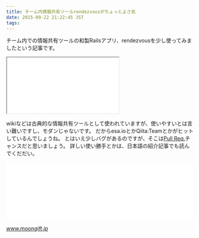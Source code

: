 ```yaml
---
title: チーム内情報共有ツールrendezvousがちょっとよさ気
date: 2015-09-22 21:22:45 JST
tags: 
---
```


チーム内での情報共有ツールの和製Railsアプリ、rendezvousを少し使ってみましたという記事です。

<iframe src="/github#tadyjp/rendezvous" title="tadyjp/rendezvous"
        class='external-service-frame' scrolling="no"
></iframe>

wikiなどは古典的な情報共有ツールとして使われていますが、使いやすいとは言い難いですし、モダンじゃないです。
だからesa\.ioとかQiita:Teamとかがヒットしているんでしょうね。
とはいえ少しバグがあるのですが、そこは[Pull Req\.](https://github.com/tadyjp/rendezvous/pulls)チャンスだと思いましょう。
詳しい使い勝手とかは、日本語の紹介記事でも読んでくだだい。

<iframe src="//hatenablog-parts.com/embed?url=http%3A%2F%2Fwww.moongift.jp%2F2015%2F07%2Frendezvous-rails%E8%A3%BD%E3%81%AE%E3%83%81%E3%83%BC%E3%83%A0%E3%83%96%E3%83%AD%E3%82%B0%2F" title="Rendezvous·Rails製のチームブログ" class="embed-card embed-webcard" scrolling="no" frameborder="0" style="display: block; width: 100%; height: 155px; max-width: 500px; margin: 10px 0px;"></iframe>

<cite>[www\.moongift\.jp](http://www.moongift.jp/2015/07/rendezvous-rails製のチームブログ/)</cite>

